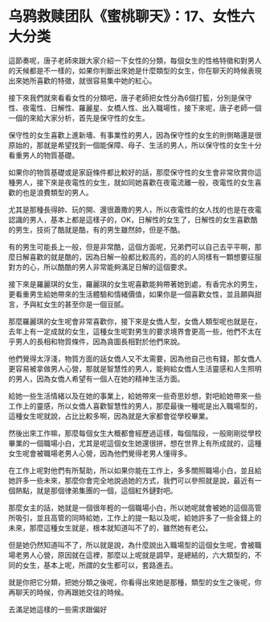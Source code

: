 # 乌鸦救赎团队《蜜桃聊天》：17、女性六大分类

這節奏呢，唐子老師來跟大家介紹一下女性的分類，每個女生的性格特徵和對男人的天候都是不一樣的，如果你判斷出來她是什麼類型的女生，你在聊天的時候表現出來她所喜歡的特徵，就很容易集中她的紅心。

接下來我們就來看看女性的分類吧，唐子老師把女性分為6個打籃，分別是保守性、夜電性、日解性、羅麗星、女橋人性、出入職場性，接下來呢，唐子老師一個一個的來給大家分析，首先是保守性的女生。

保守性的女生喜歡上進新墻、有事業性的男人，因為保守性的女生的則側略還是很原始的，那就是希望找到一個能保障、母子、生活的男人，所以保守性的女生十分看重男人的物質基礎。

如果你的物質基礎或是家庭條件都比較好的話，那麼保守性的女生會非常欣賞你這種男人，接下來是夜電性的女生，就如同她喜歡在夜電流離一般，夜電性的女生喜歡的也是浪費類型的男人。

尤其是那種長得帥、玩的開、還很蕭撒的男人，所以夜電性的女人找的也是在夜電認識的男人，基本上都是這樣子的，OK，日解性的女生了，日解性的女生喜歡酷的男生，技術了酷就是酷，有的男生雖然帥，但是不酷。

有的男生可能長上一般，但是非常酷，這個方面呢，兄弟們可以自己去平平啊，那麼日解喜歡的就是酷的，因為日解一般都比較高的，高的的人同樣有一顆想要征服對方的心，所以酷酷的男人非常能夠滿足日解的這個要求。

接下來是羅麗琪的女生，羅麗琪的女生呢喜歡能夠帶著她到處，有香完水的男生，更看重男生給她帶來的生活體驗和情緒價值，如果你是一個喜歡女性，並且願與甜言，予與紅女生的甚至你是一個豆腻。

那麼羅麗琪的女生呢會非常喜歡你，接下來是女僑人型，女僑人類型呢也就是在，去年上有一定成就的女生，這種女生呢對男生的要求境界會更高一些，他們不太在乎男人的長相和物質條件，因為貪圖長相對於他們來說。

他們覺得太浮淺，物質方面的話女僑人又不太需要，因為他自己也有錢，那女僑人更容易被拿做男人心營，那就是智慧性的男人，能夠給女僑人生活靈感和人生照明的男人，因為女僑人希望有一個人在她的精神生活方面。

給她一些生活情緒以及在她的事業上，給她帶來一些奇思妙想，對吧給她帶來一些工作上的靈感，所以女僑人喜歡智慧性的男人，那麼最後一種呢是出入職場型的，這種女生呢就說，占比比較多啊，因為就是大家都會從學校畢業。

然後出來工作嘛，那麼每個女生大概都會經歷過這樣，每個階段，一般剛剛從學校畢業的一個職場小白，尤其是呢這個女生她還很拼，想在世界上有所成就的，這種女生呢會被職場老男人心營，因為他們覺得老男人懂得多。

在工作上呢對他們有所幫助，所以如果你能在工作上，多多關照職場小白，並且給她許多一些未來，那麼你會完全地說過她的方式，我們可以參照就是說，最近有一個熱點，就是那個律弟集團的一個，這個紅外鏈對吧。

那麼女主的話，她就是一個很年輕的一個職場小白，所以她呢就會被她的這個高管所吸引，並且高管的同時給她，工作上的提一點以及呢，給她許多了一些金錢上的未來，那麼這種女生就是，根本就知道叫不了的，雖然她有老公。

但是她仍然知道叫不了，所以就是說，為什麼說出入職場型的這個女生呢，會被職場老男人心營，原因就在這裡，那麼以上呢就是調早，是總結的，六大類型的，不同的女生，基本上呢，所謂的女生都可以，套路進去。

就是你把它分類，把她分類之後呢，你看得出來她是那種，類型的女生之後呢，你再聊天的時候，你再跟她交往的時候。

去滿足她這樣的一些需求跟偏好